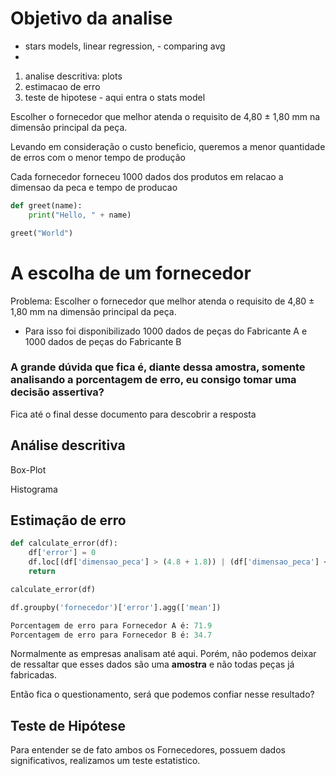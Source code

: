 # Objetivo da analise

- stars models, linear regression, - comparing avg 
- 

1. analise descritiva: plots
2. estimacao de erro
3. teste de hipotese - aqui entra o stats model

Escolher o fornecedor que melhor atenda o requisito
de 4,80 ± 1,80 mm na dimensão principal da peça.

Levando em consideração o custo beneficio, queremos a menor quantidade de erros com o menor tempo de produção

Cada fornecedor forneceu 1000 dados dos produtos em relacao a dimensao da peca e tempo de producao



```python
def greet(name):
    print("Hello, " + name)

greet("World")
```

# A escolha de um fornecedor

Problema: Escolher o fornecedor que melhor atenda o requisito de 4,80 ± 1,80 mm na dimensão principal da peça.

- Para isso foi disponibilizado 1000 dados de peças do Fabricante A e 1000 dados de peças do Fabricante B

### A grande dúvida que fica é, diante dessa amostra, somente analisando a porcentagem de erro, eu consigo tomar uma decisão assertiva?
Fica até o final desse documento para descobrir a resposta 

## Análise descritiva 
Box-Plot

Histograma

## Estimação de erro
```python
def calculate_error(df):
    df['error'] = 0
    df.loc[(df['dimensao_peca'] > (4.8 + 1.8)) | (df['dimensao_peca'] < (4.8 - 1.8)), 'error'] = 1
    return

calculate_error(df)

df.groupby('fornecedor')['error'].agg(['mean'])

Porcentagem de erro para Fornecedor A é: 71.9
Porcentagem de erro para Fornecedor B é: 34.7
```

Normalmente as empresas analisam até aqui. Porém, não podemos deixar de ressaltar que esses dados são uma **amostra** e não todas peças já fabricadas. 

Então fica o questionamento, será que podemos confiar nesse resultado?

## Teste de Hipótese

Para entender se de fato ambos os Fornecedores, possuem dados significativos, realizamos um teste estatistico.


